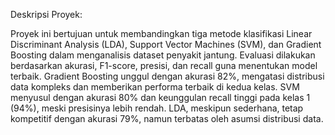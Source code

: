 Deskripsi Proyek:

Proyek ini bertujuan untuk membandingkan tiga metode klasifikasi Linear Discriminant Analysis (LDA), Support Vector Machines (SVM), dan Gradient Boosting dalam menganalisis dataset penyakit jantung. Evaluasi dilakukan berdasarkan akurasi, F1-score, presisi, dan recall guna menentukan model terbaik. Gradient Boosting unggul dengan akurasi 82%, mengatasi distribusi data kompleks dan memberikan performa terbaik di kedua kelas. SVM menyusul dengan akurasi 80% dan keunggulan recall tinggi pada kelas 1 (94%), meski presisinya lebih rendah. LDA, meskipun sederhana, tetap kompetitif dengan akurasi 79%, namun terbatas oleh asumsi distribusi data.

